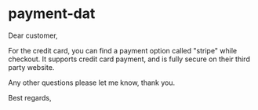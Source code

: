 
# payment-dat 


Dear customer,

For the credit card, you can find a payment option called "stripe" while checkout. It supports credit card payment, and is fully secure on their third party website.

Any other questions please let me know, thank you.

Best regards,